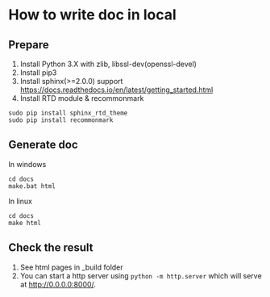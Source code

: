 # How to write doc in local

## Prepare
1. Install Python 3.X with zlib, libssl-dev(openssl-devel)
1. Install pip3
1. Install sphinx(>=2.0.0) support https://docs.readthedocs.io/en/latest/getting_started.html
1. Install RTD module & recommonmark
```shell
sudo pip install sphinx_rtd_theme
sudo pip install recommonmark
```

## Generate doc

In windows
```shell
cd docs
make.bat html
```

In linux
```shell
cd docs
make html
```

## Check the result

1. See html pages in _build folder
1. You can start a http server using `python -m http.server` which will serve at http://0.0.0.0:8000/.
